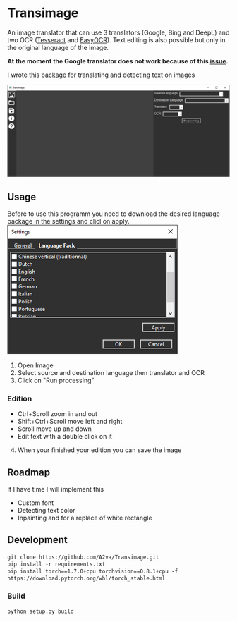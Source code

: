 # Transimage

An image translator that can use 3 translators (Google, Bing and DeepL) 
and two OCR ([Tesseract](https://github.com/tesseract-ocr) and [EasyOCR](https://github.com/JaidedAI/EasyOCR)). 
Text editing is also possible but only in the original language of the image.

**At the moment the Google translator does not work because of this [issue](https://github.com/ssut/py-googletrans/issues/234).**

I wrote this [package](https://github.com/A2va/ImageTranslator) for translating and detecting text on images


![Interface](images/transimage_interface.png)

## Usage

Before to use this programm you need to download the desired language package in the settings and clicl on apply.
![Language Pack](images/language_pack.png)

1. Open Image
2. Select source and destination language then translator and OCR
3. Click on "Run processing"

### Edition

*  Ctrl+Scroll zoom in and out
* Shift+Ctrl+Scroll move left and right
* Scroll move up and down
* Edit text with a double click on it

4. When your finished your edition you can save the image

## Roadmap

If I have time I will implement this

* Custom font
* Detecting text color
* Inpainting and for a replace of white rectangle

## Development

```
git clone https://github.com/A2va/Transimage.git
pip install -r requirements.txt
pip install torch==1.7.0+cpu torchvision==0.8.1+cpu -f https://download.pytorch.org/whl/torch_stable.html
```
### Build

```
python setup.py build
```


